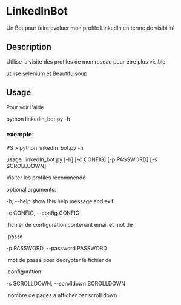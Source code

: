 # LinkedInBot

Un Bot pour faire evoluer mon profile LinkedIn en terme de visibilité


## Description

Utilise la visite des profiles de mon reseau pour etre plus visible

utilise selenium et Beautifulsoup


## Usage

Pour voir l'aide

python linkedIn_bot.py -h

### exemple:

PS > python linkedIn_bot.py -h

usage: linkedIn_bot.py [-h] [-c CONFIG] [-p PASSWORD] [-s SCROLLDOWN]

Visiter les profiles recommendé

optional arguments:

  -h, --help            show this help message and exit

  -c CONFIG, --config CONFIG

​                        fichier de configuration contenant email et mot de

​                        passe

  -p PASSWORD, --password PASSWORD

​                        mot de passe pour decrypter le fichier de

​                        configuration

  -s SCROLLDOWN, --scrolldown SCROLLDOWN

​                        nombre de pages a afficher par scroll down